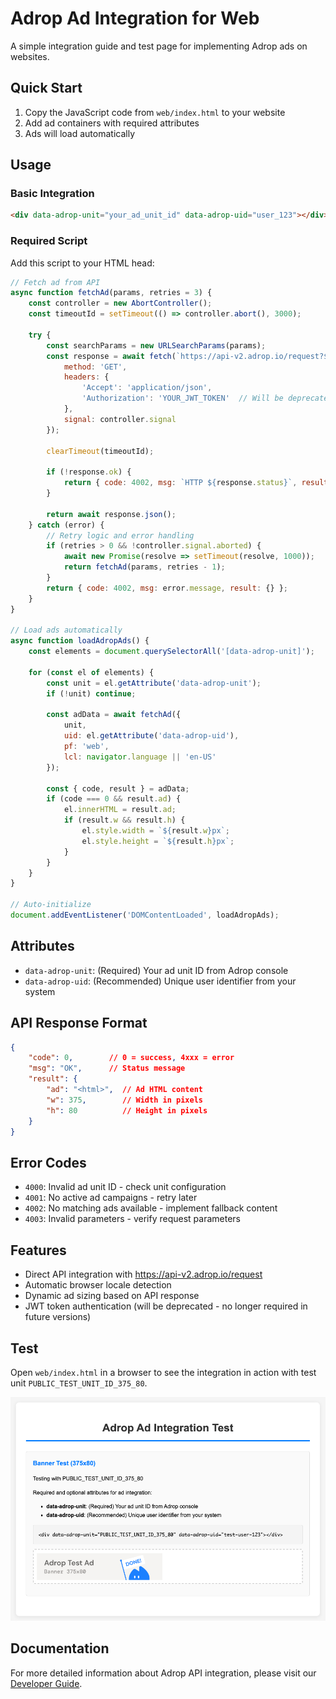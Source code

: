 # Adrop Ad Integration for Web

A simple integration guide and test page for implementing Adrop ads on websites.

## Quick Start

1. Copy the JavaScript code from `web/index.html` to your website
2. Add ad containers with required attributes
3. Ads will load automatically

## Usage

### Basic Integration

```html
<div data-adrop-unit="your_ad_unit_id" data-adrop-uid="user_123"></div>
```

### Required Script

Add this script to your HTML head:

```javascript
// Fetch ad from API
async function fetchAd(params, retries = 3) {
    const controller = new AbortController();
    const timeoutId = setTimeout(() => controller.abort(), 3000);
    
    try {
        const searchParams = new URLSearchParams(params);
        const response = await fetch(`https://api-v2.adrop.io/request?${searchParams}`, {
            method: 'GET',
            headers: {
                'Accept': 'application/json',
                'Authorization': 'YOUR_JWT_TOKEN'  // Will be deprecated - no longer required in future versions
            },
            signal: controller.signal
        });
        
        clearTimeout(timeoutId);
        
        if (!response.ok) {
            return { code: 4002, msg: `HTTP ${response.status}`, result: {} };
        }
        
        return await response.json();
    } catch (error) {
        // Retry logic and error handling
        if (retries > 0 && !controller.signal.aborted) {
            await new Promise(resolve => setTimeout(resolve, 1000));
            return fetchAd(params, retries - 1);
        }
        return { code: 4002, msg: error.message, result: {} };
    }
}

// Load ads automatically
async function loadAdropAds() {
    const elements = document.querySelectorAll('[data-adrop-unit]');
    
    for (const el of elements) {
        const unit = el.getAttribute('data-adrop-unit');
        if (!unit) continue;
        
        const adData = await fetchAd({
            unit,
            uid: el.getAttribute('data-adrop-uid'),
            pf: 'web',
            lcl: navigator.language || 'en-US'
        });
        
        const { code, result } = adData;
        if (code === 0 && result.ad) {
            el.innerHTML = result.ad;
            if (result.w && result.h) {
                el.style.width = `${result.w}px`;
                el.style.height = `${result.h}px`;
            }
        }
    }
}

// Auto-initialize
document.addEventListener('DOMContentLoaded', loadAdropAds);
```

## Attributes

- `data-adrop-unit`: (Required) Your ad unit ID from Adrop console  
- `data-adrop-uid`: (Recommended) Unique user identifier from your system

## API Response Format

```json
{
    "code": 0,        // 0 = success, 4xxx = error
    "msg": "OK",      // Status message
    "result": {
        "ad": "<html>",  // Ad HTML content
        "w": 375,        // Width in pixels
        "h": 80          // Height in pixels
    }
}
```

## Error Codes

- `4000`: Invalid ad unit ID - check unit configuration
- `4001`: No active ad campaigns - retry later  
- `4002`: No matching ads available - implement fallback content
- `4003`: Invalid parameters - verify request parameters

## Features

- Direct API integration with https://api-v2.adrop.io/request
- Automatic browser locale detection
- Dynamic ad sizing based on API response
- JWT token authentication (will be deprecated - no longer required in future versions)

## Test

Open `web/index.html` in a browser to see the integration in action with test unit `PUBLIC_TEST_UNIT_ID_375_80`.

![Adrop Ad Integration Test](images/preview.png)

## Documentation

For more detailed information about Adrop API integration, please visit our [Developer Guide](https://help.adrop.io/developer-guide/adrop-api/rest-api).
